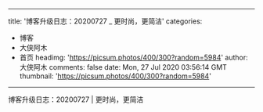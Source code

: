 
---
title: '博客升级日志：20200727 _ 更时尚，更简洁'
categories: 
 - 博客
 - 大侠阿木
 - 首页
headimg: 'https://picsum.photos/400/300?random=5984'
author: 大侠阿木
comments: false
date: Mon, 27 Jul 2020 03:56:14 GMT
thumbnail: 'https://picsum.photos/400/300?random=5984'
---

<div>   
博客升级日志：20200727 | 更时尚，更简洁  
</div>
            